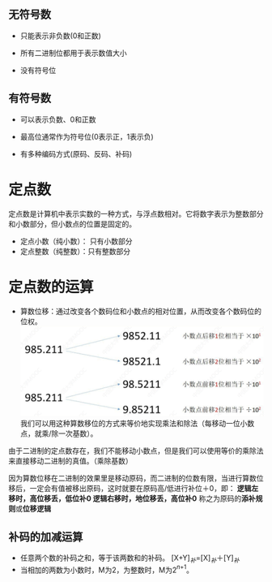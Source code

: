 

## 无符号数
-   只能表示非负数(0和正数)
    
-   所有二进制位都用于表示数值大小
    
-   没有符号位

## 有符号数
-   可以表示负数、0和正数
    
-   最高位通常作为符号位(0表示正，1表示负)
    
-   有多种编码方式(原码、反码、补码)

# 定点数
定点数是计算机中表示实数的一种方式，与浮点数相对。它将数字表示为整数部分和小数部分，但小数点的位置是固定的。

- 定点小数（纯小数）： 只有小数部分
- 定点整数（纯整数）：只有整数部分

# 定点数的运算

- 算数位移：通过改变各个数码位和小数点的相对位置，从而改变各个数码位的位权。
![算数位移](/imgs/2025-07-01/X3sjbvXZ4nlnTCyT.png)
我们可以用这种算数移位的方式来等价地实现乘法和除法（每移动一位小数点，就乘/除一次基数）。

由于二进制的定点数存在，我们不能移动小数点，但是我们可以使用等价的乘除法来直接移动二进制的真值。（乘除基数）
 
 因为算数位移在二进制的效果里是移动原码，而二进制的位数有限，当进行算数位移后，一定会有值被移出原码，这时就要在原码高/低进行补位＋0，即：
 **逻辑左移时，高位移丢，低位补0
 逻辑右移时，地位移丢，高位补0**
称之为原码的**添补规则**或**位移逻辑**

## 补码的加减运算
- 任意两个数的补码之和，等于该两数和的补码。
[X+Y]$_补$=[X]$_补$＋[Y]$_补$
- 当相加的两数为小数时，M为2，为整数时，M为2$^n$$^+$$^1$。

<!--stackedit_data:
eyJoaXN0b3J5IjpbLTE4NTA1NTAzNjcsLTI5NDUwODYzOSw3MD
ExMzExMDYsLTcyOTM4OTY5OSwxNzAxODYyOTExLC03MjkzODk2
OTksODIyMjAzMjFdfQ==
-->